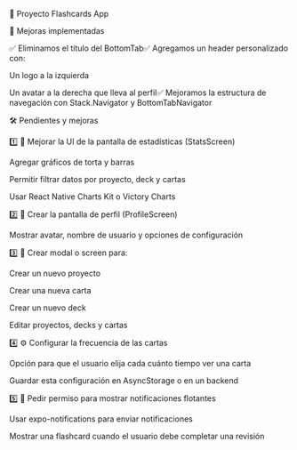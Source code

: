 📘 Proyecto Flashcards App

🚀 Mejoras implementadas

✅ Eliminamos el título del BottomTab✅ Agregamos un header personalizado con:

Un logo a la izquierda

Un avatar a la derecha que lleva al perfil✅ Mejoramos la estructura de navegación con Stack.Navigator y BottomTabNavigator

🛠 Pendientes y mejoras

1️⃣ 🎨 Mejorar la UI de la pantalla de estadísticas (StatsScreen)

Agregar gráficos de torta y barras

Permitir filtrar datos por proyecto, deck y cartas

Usar React Native Charts Kit o Victory Charts

2️⃣ 👤 Crear la pantalla de perfil (ProfileScreen)

Mostrar avatar, nombre de usuario y opciones de configuración

3️⃣ 📌 Crear modal o screen para:

Crear un nuevo proyecto

Crear una nueva carta

Crear un nuevo deck

Editar proyectos, decks y cartas

4️⃣ ⚙️ Configurar la frecuencia de las cartas

Opción para que el usuario elija cada cuánto tiempo ver una carta

Guardar esta configuración en AsyncStorage o en un backend

5️⃣ 🔔 Pedir permiso para mostrar notificaciones flotantes

Usar expo-notifications para enviar notificaciones

Mostrar una flashcard cuando el usuario debe completar una revisión
